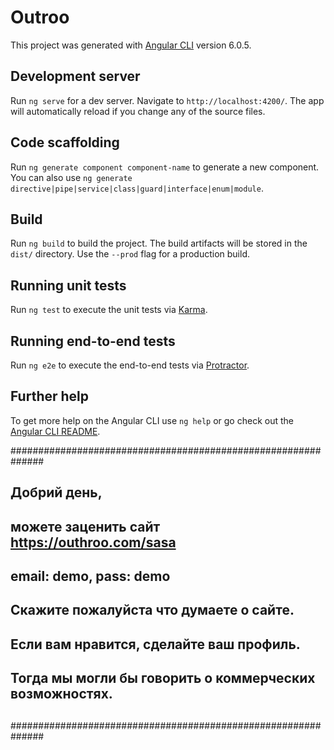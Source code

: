 # Outroo

This project was generated with [Angular CLI](https://github.com/angular/angular-cli) version 6.0.5.

## Development server

Run `ng serve` for a dev server. Navigate to `http://localhost:4200/`. The app will automatically reload if you change any of the source files.

## Code scaffolding

Run `ng generate component component-name` to generate a new component. You can also use `ng generate directive|pipe|service|class|guard|interface|enum|module`.

## Build

Run `ng build` to build the project. The build artifacts will be stored in the `dist/` directory. Use the `--prod` flag for a production build.

## Running unit tests

Run `ng test` to execute the unit tests via [Karma](https://karma-runner.github.io).

## Running end-to-end tests

Run `ng e2e` to execute the end-to-end tests via [Protractor](http://www.protractortest.org/).

## Further help

To get more help on the Angular CLI use `ng help` or go check out the [Angular CLI README](https://github.com/angular/angular-cli/blob/master/README.md).


##############################################################
##
##	Добрий день, 
##	можете заценить сайт https://outhroo.com/sasa
##	email: demo, pass: demo
##	Скажите пожалуйста что думаете о сайте.
##	Если вам нравится, сделайте ваш профиль.
##	Тогда мы могли бы говорить о коммерческих возможностях.
##
##############################################################